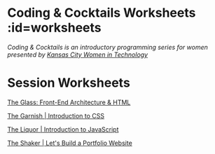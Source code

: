 # Coding & Cocktails Worksheets :id=worksheets

_Coding & Cocktails is an introductory programming series for women presented by [Kansas City Women in Technology](https://kcwomenintech.org/)_

<!-- Install the tools, then navigate to tonight's session. -->

<!-- # Tools
[Installation guide](/tools/) for the tools we'll use during our sessions. -->

# Session Worksheets

[The Glass: Front-End Architecture & HTML](/html/)

<!-- [HTML Side Quest](/html_side_quest/) -->

[The Garnish | Introduction to CSS](/css/)

[The Liquor | Introduction to JavaScript](/javascript/)

[The Shaker | Let's Build a Portfolio Website](/portfolios/)

<!-- * [Angular Series SPA](/spa/) -->

<!-- [Top Shelf | Advanced Javascript - ES6](/javascript_ES6/)-->

